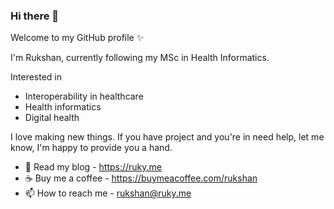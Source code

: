### Hi there 👋

Welcome to my GitHub profile ✨

I'm Rukshan, currently following my MSc in Health Informatics.

Interested in 

* Interoperability in healthcare 
* Health informatics
* Digital health 

I love making new things. If you have project and you're in need help, let me know, I'm happy to provide you a hand.

* 💬 Read my blog - https://ruky.me
* ☕ Buy me a coffee - https://buymeacoffee.com/rukshan
* 📫 How to reach me - rukshan@ruky.me
<!--
**rukshn/rukshn** is a ✨ _special_ ✨ repository because its `README.md` (this file) appears on your GitHub profile.

Here are some ideas to get you started:

- 🔭 I’m currently working on ...
- 🌱 I’m currently learning ...
- 👯 I’m looking to collaborate on ...
- 🤔 I’m looking for help with ...
- 💬 Ask me about ...
- 📫 How to reach me: ...
- 😄 Pronouns: ...
- ⚡ Fun fact: ...
-->
